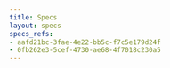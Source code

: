 ```yaml
---
title: Specs
layout: specs
specs_refs:
- aafd21bc-3fae-4e22-bb5c-f7c5e179d24f
- 0fb262e3-5cef-4730-ae68-4f7018c230a5
---
```


